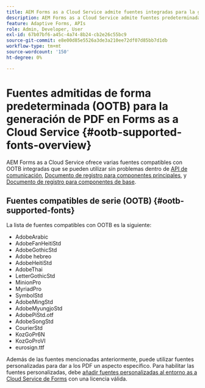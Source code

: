 ```yaml
---
title: AEM Forms as a Cloud Service admite fuentes integradas para la generación de PDF.
description: AEM Forms as a Cloud Service admite fuentes predeterminadas para documentos de registro y PDF.
feature: Adaptive Forms, APIs
role: Admin, Developer, User
exl-id: 67b07bf6-a45c-4a74-8b24-cb2e26c55bc9
source-git-commit: e8e00d85e5526a3de3a210ee72df07d85bb7d1db
workflow-type: tm+mt
source-wordcount: '150'
ht-degree: 0%

---
```


# Fuentes admitidas de forma predeterminada (OOTB) para la generación de PDF en Forms as a Cloud Service  {#ootb-supported-fonts-overview}

AEM Forms as a Cloud Service ofrece varias fuentes compatibles con OOTB integradas que se pueden utilizar sin problemas dentro de [API de comunicación](/help/forms/aem-forms-cloud-service-communications-introduction.md), [Documento de registro para componentes principales](/help/forms/generate-document-of-record-core-components.md#customize-the-branding-information-in-document-of-record), y [Documento de registro para componentes de base](/help/forms/generate-document-of-record-for-non-xfa-based-adaptive-forms.md#customize-the-branding-information-in-document-of-record).

<!--

AEM Forms as a Cloud Service offers various built-in fonts that can be seamlessly used within a Document of Record and PDF files for any file formats to generate PDF documents. Additionally, you can use supported fonts or custom fonts to give the PDFs a specific look and feel. The OOTB supported fonts are:

AEM Forms offers various OOTB supported fonts that can be seamlessly used within a Document of Recordhttps://experienceleague.adobe.com/en/docs/experience-manager-cloud-service/content/forms/adaptive-forms-authoring/authoring-adaptive-forms-foundation-components/generate-document-of-record-for-non-xfa-based-adaptive-forms] and communication APIs[]. The OOTB supported fonts are available for PDF generation in Forms as a Cloud Service for any use cases such as:

* To combine a template (XFA or PDF) with customer data (XML) to generate documents in various formats ([Click to know more](https://experienceleague.adobe.com/en/docs/experience-manager-cloud-service/content/forms/using-communications/aem-forms-cloud-service-communications-introduction#document-generation)).

* To manipulate the PDFs by combining, rearranging, or merging PDF or XDP files ([Click to know more](https://experienceleague.adobe.com/en/docs/experience-manager-cloud-service/content/forms/using-communications/aem-forms-cloud-service-communications-introduction#document-manipulation)).

* To generate Document of Record to archive AEM forms and content together in PDF format ([Click to know more](https://experienceleague.adobe.com/en/docs/experience-manager-cloud-service/content/forms/adaptive-forms-authoring/authoring-adaptive-forms-foundation-components/generate-document-of-record-for-non-xfa-based-adaptive-forms)).
-->

## Fuentes compatibles de serie (OOTB) {#ootb-supported-fonts}

La lista de fuentes compatibles con OOTB es la siguiente:

* AdobeArabic
* AdobeFanHeitiStd
* AdobeGothicStd
* Adobe hebreo
* AdobeHeitiStd
* AdobeThai
* LetterGothicStd
* MinionPro
* MyriadPro
* SymbolStd
* AdobeMingStd
* AdobeMyungjoStd
* AdobePiStd.otf
* AdobeSongStd
* CourierStd
* KozGoPr6N
* KozGoProVI
* eurosign.ttf


Además de las fuentes mencionadas anteriormente, puede utilizar fuentes personalizadas para dar a los PDF un aspecto específico. Para habilitar las fuentes personalizadas, debe [añadir fuentes personalizadas al entorno as a Cloud Service de Forms](/help/forms/use-custom-fonts.md) con una licencia válida.

